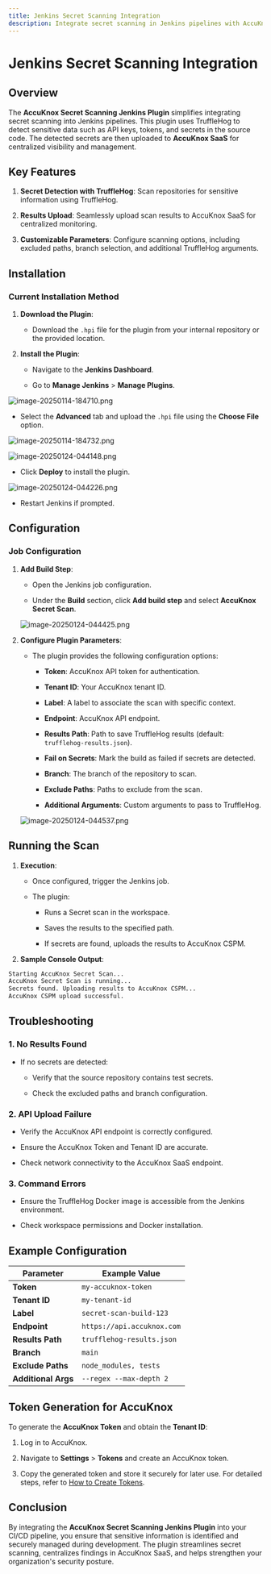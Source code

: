 ```yaml
---
title: Jenkins Secret Scanning Integration
description: Integrate secret scanning in Jenkins pipelines with AccuKnox using TruffleHog to detect and manage sensitive data.
---
```


# Jenkins Secret Scanning Integration

## Overview

The **AccuKnox Secret Scanning Jenkins Plugin** simplifies integrating secret scanning into Jenkins pipelines. This plugin uses TruffleHog to detect sensitive data such as API keys, tokens, and secrets in the source code. The detected secrets are then uploaded to **AccuKnox SaaS** for centralized visibility and management.

## Key Features

1. **Secret Detection with TruffleHog**: Scan repositories for sensitive information using TruffleHog.

2. **Results Upload**: Seamlessly upload scan results to AccuKnox SaaS for centralized monitoring.

3. **Customizable Parameters**: Configure scanning options, including excluded paths, branch selection, and additional TruffleHog arguments.

## Installation

### Current Installation Method

1. **Download the Plugin**:

   - Download the `.hpi` file for the plugin from your internal repository or the provided location.

2. **Install the Plugin**:

   - Navigate to the **Jenkins Dashboard**.

   - Go to **Manage Jenkins** > **Manage Plugins**.

![image-20250114-184710.png](./images/jenkins-secret-scan/1.png)

- Select the **Advanced** tab and upload the `.hpi` file using the **Choose File** option.

![image-20250114-184732.png](./images/jenkins-secret-scan/2.png)

![image-20250124-044148.png](./images/jenkins-secret-scan/3.png)

- Click **Deploy** to install the plugin.

![image-20250124-044226.png](./images/jenkins-secret-scan/4.png)

- Restart Jenkins if prompted.

## Configuration

### Job Configuration

1. **Add Build Step**:

   - Open the Jenkins job configuration.

   - Under the **Build** section, click **Add build step** and select **AccuKnox Secret Scan**.

   ![image-20250124-044425.png](./images/jenkins-secret-scan/5.png)

2. **Configure Plugin Parameters**:

   - The plugin provides the following configuration options:

     - **Token**: AccuKnox API token for authentication.

     - **Tenant ID**: Your AccuKnox tenant ID.

     - **Label**: A label to associate the scan with specific context.

     - **Endpoint**: AccuKnox API endpoint.

     - **Results Path**: Path to save TruffleHog results (default: `trufflehog-results.json`).

     - **Fail on Secrets**: Mark the build as failed if secrets are detected.

     - **Branch**: The branch of the repository to scan.

     - **Exclude Paths**: Paths to exclude from the scan.

     - **Additional Arguments**: Custom arguments to pass to TruffleHog.

   ![image-20250124-044537.png](./images/jenkins-secret-scan/6.png)

## Running the Scan

1. **Execution**:

   - Once configured, trigger the Jenkins job.

   - The plugin:

     - Runs a Secret scan in the workspace.

     - Saves the results to the specified path.

     - If secrets are found, uploads the results to AccuKnox CSPM.

2. **Sample Console Output**:

```sh
Starting AccuKnox Secret Scan...
AccuKnox Secret Scan is running...
Secrets found. Uploading results to AccuKnox CSPM...
AccuKnox CSPM upload successful.
```

## Troubleshooting

### 1. No Results Found

- If no secrets are detected:

  - Verify that the source repository contains test secrets.

  - Check the excluded paths and branch configuration.

### 2. API Upload Failure

- Verify the AccuKnox API endpoint is correctly configured.

- Ensure the AccuKnox Token and Tenant ID are accurate.

- Check network connectivity to the AccuKnox SaaS endpoint.

### 3. Command Errors

- Ensure the TruffleHog Docker image is accessible from the Jenkins environment.

- Check workspace permissions and Docker installation.

## Example Configuration

| **Parameter**       | **Example Value**          |
| ------------------- | -------------------------- |
| **Token**           | `my-accuknox-token`        |
| **Tenant ID**       | `my-tenant-id`             |
| **Label**           | `secret-scan-build-123`    |
| **Endpoint**        | `https://api.accuknox.com` |
| **Results Path**    | `trufflehog-results.json`  |
| **Branch**          | `main`                     |
| **Exclude Paths**   | `node_modules, tests`      |
| **Additional Args** | `--regex --max-depth 2`    |

## Token Generation for AccuKnox

To generate the **AccuKnox Token** and obtain the **Tenant ID**:

1. Log in to AccuKnox.

2. Navigate to **Settings** > **Tokens** and create an AccuKnox token.

3. Copy the generated token and store it securely for later use. For detailed steps, refer to [How to Create Tokens](https://help.accuknox.com/how-to/how-to-create-tokens/ "https://help.accuknox.com/how-to/how-to-create-tokens/").

## Conclusion

By integrating the **AccuKnox Secret Scanning Jenkins Plugin** into your CI/CD pipeline, you ensure that sensitive information is identified and securely managed during development. The plugin streamlines secret scanning, centralizes findings in AccuKnox SaaS, and helps strengthen your organization's security posture.
